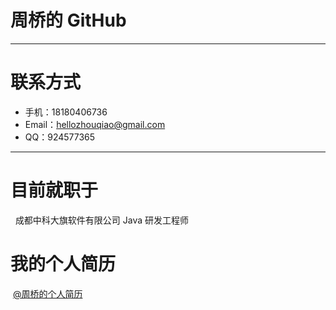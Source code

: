 # 周桥的 GitHub
---
# 联系方式
 - 手机：18180406736
 - Email：hellozhouqiao@gmail.com
 - QQ：924577365
---
# 目前就职于 
   成都中科大旗软件有限公司 Java 研发工程师
# 我的个人简历 
  [@周桥的个人简历](https://github.com/heyxyw/heyxyw.github.io/blob/master/resume.md) 
